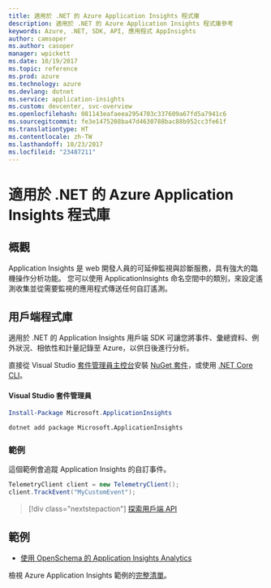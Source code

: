 ```yaml
---
title: 適用於 .NET 的 Azure Application Insights 程式庫
description: 適用於 .NET 的 Azure Application Insights 程式庫參考
keywords: Azure, .NET, SDK, API, 應用程式 AppInsights
author: camsoper
ms.author: casoper
manager: wpickett
ms.date: 10/19/2017
ms.topic: reference
ms.prod: azure
ms.technology: azure
ms.devlang: dotnet
ms.service: application-insights
ms.custom: devcenter, svc-overview
ms.openlocfilehash: 081143eafaeea2954703c337609a67fd5a7941c6
ms.sourcegitcommit: fe3e1475208ba47d4630788bac88b952cc3fe61f
ms.translationtype: HT
ms.contentlocale: zh-TW
ms.lasthandoff: 10/23/2017
ms.locfileid: "23487211"
---
```

# <a name="azure-application-insights-libraries-for-net"></a>適用於 .NET 的 Azure Application Insights 程式庫

## <a name="overview"></a>概觀

Application Insights 是 web 開發人員的可延伸監視與診斷服務，具有強大的臨機操作分析功能。 您可以使用 ApplicationInsights 命名空間中的類別，來設定遙測收集並從需要監視的應用程式傳送任何自訂遙測。

## <a name="client-library"></a>用戶端程式庫

適用於 .NET 的 Application Insights 用戶端 SDK 可讓您將事件、彙總資料、例外狀況、相依性和計量記錄至 Azure，以供日後進行分析。

直接從 Visual Studio [套件管理員主控台][PackageManager]安裝 [NuGet 套件](https://www.nuget.org/packages/Microsoft.ApplicationInsights )，或使用 [.NET Core CLI][DotNetCLI]。

#### <a name="visual-studio-package-manager"></a>Visual Studio 套件管理員

```powershell
Install-Package Microsoft.ApplicationInsights 
```

```bash
dotnet add package Microsoft.ApplicationInsights 
```

### <a name="example"></a>範例

這個範例會追蹤 Application Insights 的自訂事件。

```csharp
TelemetryClient client = new TelemetryClient();
client.TrackEvent("MyCustomEvent");
```

> [!div class="nextstepaction"]
> [探索用戶端 API](/dotnet/api/overview/azure/insights/client)



## <a name="samples"></a>範例

- [使用 OpenSchema 的 Application Insights Analytics](https://azure.microsoft.com/resources/samples/guidance-appinsights-openschema/)

檢視 Azure Application Insights 範例的[完整清單](https://azure.microsoft.com/resources/samples/?service=application-insights&platform=dotnet)。

[PackageManager]: https://docs.microsoft.com/nuget/tools/package-manager-console
[DotNetCLI]: https://docs.microsoft.com/dotnet/core/tools/dotnet-add-package
